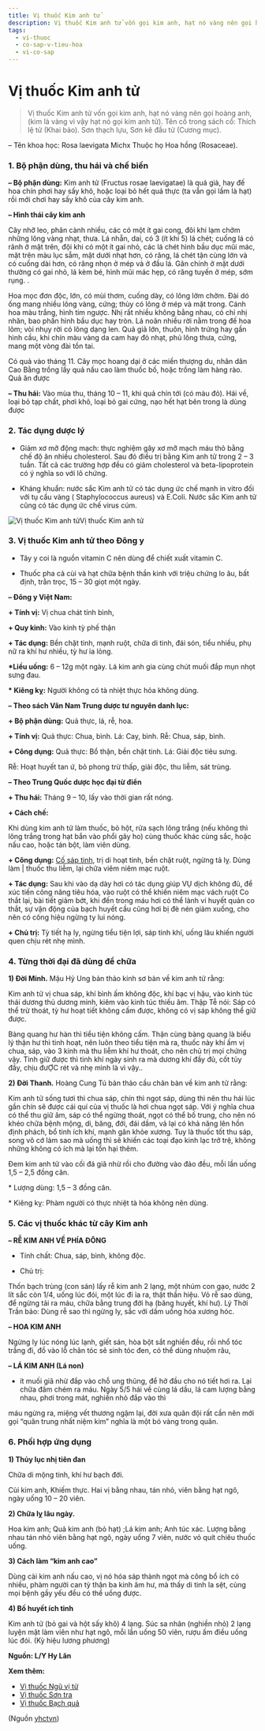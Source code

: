 ```yaml
---
title: Vị thuốc Kim anh tử
description: Vị thuốc Kim anh tử vốn gọi kim anh, hạt nó vàng nên gọi hoàng anh, (kim là vàng vì vậy hạt nó gọi kim anh tử). Tên cố trong sách cổ- Thích lệ tử (Khai bảo). Sơn thạch lựu, Sơn kê đầu tử (Cương mục). 
tags:
  - vi-thuoc
  - co-sap-v-tieu-hoa
  - vi-co-sap
---
```


# Vị thuốc Kim anh tử 

> Vị thuốc Kim anh tử vốn gọi kim anh, hạt nó vàng nên gọi hoàng anh, (kim là vàng vì vậy hạt nó gọi kim anh tử). Tên cố trong sách cổ: Thích lệ tử (Khai bảo). Sơn thạch lựu, Sơn kê đầu tử (Cương mục). 

– Tên khoa học: Rosa laevigata Michx Thuộc họ Hoa hồng (Rosaceae).

### 1. Bộ phận dùng, thu hái và chế biến

**– Bộ phận dùng:** Kim anh tử (Fructus rosae laevigatae) là quá già, hay đế hoa chín phơi hay sấy khô, hoặc loại bỏ hết quả thực (ta vẫn gọi lầm là hạt) rồi mới chơi hay sấy khô của cây kim anh.

**– Hình thái cây kim anh**

Cây nhỡ leo, phân cành nhiều, các có một ít gai cong, đôi khi lạm chởm những lông vàng nhạt, thưa. Lá nhẵn, dai, có 3 (ít khi 5) lá chét; cuống lá có rãnh ở mặt trên, đội khi có một ít gai nhỏ, các lá chét hình bầu dục mũi mác, mặt trên màu lục sẫm, mặt dưới nhạt hơn, có răng, lá chét tận cùng lớn và có cuống dài hơn, có răng nhọn ở mép và ở đầu lá. Gân chính ở mặt dưới thường có gai nhỏ, lá kèm bé, hình mũi mác hẹp, có răng tuyến ở mép, sớm rụng. .

Hoa mọc đơn độc, lớn, có mùi thơm, cuống dày, có lông lởm chởm. Đài dó ống mang nhiều lông vàng, cứng; thùy có lông ở mép và mặt trong. Cánh hoa màu trắng, hình tim ngược. Nhị rất nhiều không bằng nhau, có chỉ nhị nhăn, bao phấn hình bầu dục hay tròn. Lá noãn nhiều rời nằm trong đế hoa lõm; vòi nhụy rời có lông dạng len. Quả giả lớn, thuôn, hình trứng hay gần hình cầu, khi chín màu vàng da cam hay đỏ nhạt, phủ lông thưa, cứng, mang một vòng đài tồn tai.

Có quả vào tháng 11. Cây mọc hoang dại ở các miền thượng du, nhân dân Cao Bằng trồng lấy quả nấu cao làm thuốc bố, hoặc trồng làm hàng rào. Quả ăn được

**– Thu hái:** Vào mùa thu, tháng 10 – 11, khi quả chín tới (có màu đỏ). Hái về, loại bỏ tạp chất, phơi khô, loại bỏ gai cứng, nạo hết hạt bên trong là dùng được

### 2. Tác dụng dược lý

+ Giảm xơ mỡ động mạch: thực nghiệm gây xơ mỡ mạch máu thỏ bằng chế độ ăn nhiều cholesterol. Sau đó điều trị bằng Kim anh tử trong 2 – 3 tuần. Tất cả các trường hợp đều có giảm cholesterol và beta-lipoprotein có ý nghĩa so với lô chứng. 

+ Kháng khuẩn: nước sắc Kim anh tử có tác dụng ức chế mạnh in vitro đối với tụ cầu vàng ( Staphylococcus aureus) và E.Coli. Nước sắc Kim anh tử cũng có tác dụng ức chế virus cúm. 

![Vị thuốc Kim anh tử](/imgs/yhctvn/Vi-thuoc-Kim-anh-tu.jpg)Vị thuốc Kim anh tử

### 3. Vị thuốc Kim anh tử theo Đông y

+ Tây y coi là nguồn vitamin C nên dùng để chiết xuất vitamin C.

+ Thuốc pha cả cùi và hạt chữa bệnh thần kinh với triệu chứng lo âu, bất định, trằn trọc, 15 – 30 giọt một ngày. 

**– Đông y Việt Nam:**

**+ Tính vị:** Vị chua chát tính bình, 

**+ Quy kinh:** Vào kinh tỳ phế thận

**+ Tác dụng:** Bền chặt tinh, mạnh ruột, chữa di tinh, đái són, tiểu nhiều, phụ nữ ra khí hư nhiều, tỳ hư ỉa lỏng.

**\*Liều uống:** 6 – 12g một ngày. Lá kim anh gia cùng chút muối đắp mụn nhọt sưng đau.

**\* Kiêng kỵ:** Người không có tà nhiệt thực hỏa không dùng.

**– Theo sách Vân Nam Trung dược tư nguyên danh lục:**

**+ Bộ phận dùng:** Quả thực, lá, rễ, hoa.

**+ Tính vị:** Quả thực: Chua, bình. Lá: Cay, bình. Rễ: Chua, sáp, bình. 

**+ Công dụng:** Quả thực: Bổ thận, bền chặt tinh. Lá: Giải độc tiêu sưng.

Rễ: Hoạt huyết tan ứ, bỏ phong trừ thấp, giải độc, thu liễm, sát trùng.

**– Theo Trung Quốc dược học đại từ điển**

**+ Thu hái:** Tháng 9 – 10, lấy vào thời gian rất nóng.

**+ Cách chế:**

Khi dùng kim anh tử làm thuốc, bỏ hột, rửa sạch lông trắng (nếu không thì lông trắng trong hạt bắn vào phổi gây ho) cùng thuốc khác cùng sắc, hoặc nấu cao, hoặc tán bột, làm viên dùng.

**+ Công dụng:** [Cố sáp tinh](/yhctvn/dai-cuong-thuoc-co-sap), trị di hoạt tinh, bền chặt ruột, ngừng tả lỵ. Dùng làm | thuốc thu liễm, lại chữa viêm niêm mạc ruột. 

**+ Tác dụng:** Sau khi vào dạ dày hơi có tác dụng giúp VỤ dịch không đủ, để xúc tiến công năng tiêu hóa, vào ruột có thể khiến niêm mạc vách ruột Co thắt lại, bài tiết giảm bớt, khi đến trong máu hơi có thể lành vi huyết quản co thắt, sự vận động của bạch huyết cầu cũng hơi bị đè nén giảm xuống, cho nên có công hiệu ngừng ty lui nóng.

**+ Chủ trị:** Tỳ tiết hạ ly, ngừng tiểu tiện lợi, sáp tinh khí, uống lâu khiến người quen chịu rét nhẹ mình.

### 4. Từng thời đại đã dùng để chữa

**1) Đời Minh.** Mậu Hỷ Ung bản thảo kinh sơ bàn về kim anh tử rằng:

Kim anh tử vị chua sáp, khí bình ấm không độc, khí bạc vị hậu, vào kinh túc thái dương thủ dương minh, kiêm vào kinh túc thiếu âm. Thập Tễ nói: Sáp có thể trừ thoát, tỳ hư hoạt tiết không cấm được, không có vị sáp không thể giữ được.

Bàng quang hư hàn thì tiểu tiện không cấm. Thận cùng bàng quang là biểu lý thận hư thì tinh hoạt, nên luôn theo tiểu tiện mà ra, thuốc này khí ấm vị chua, sáp, vào 3 kinh mà thu liễm khí hư thoát, cho nên chủ trị mọi chứng vậy. Tinh giữ được thì tinh khí ngày sinh ra mà dương khí đầy đủ, cốt tủy đầy, chịu đưỢC rét và nhẹ mình là vì vậy..

**2) Đời Thanh.** Hoàng Cung Tú bản thảo cầu chân bàn về kim anh tử rằng:

Kim anh tử sống tươi thì chua sáp, chín thì ngọt sáp, dùng thì nên thu hái lúc gần chín sẽ được cái quí của vị thuốc là hơi chua ngọt sáp. Với ý nghĩa chua có thể thu giữ âm, sáp có thể ngừng thoát, ngọt có thể bố trung, cho nên nó khéo chữa bệnh mộng, di, băng, đới, đái dầm, vả lại có khả năng lên hồn định phách, bổ tinh ích khí, mạnh gân khỏe xương. Tuy là thuốc tốt thu sáp, song vô cớ làm sao mà uống thì sẽ khiến các toại đạo kinh lạc trở trệ, không những không có ích mà lại tổn hại thêm.

Đem kim anh tử vào cối đá giã nhừ rồi cho đường vào đảo đều, mỗi lần uống 1,5 – 2,5 đồng cân. 

\* Lượng dùng: 1,5 – 3 đồng cân. 

\* Kiêng kỵ: Phàm người có thực nhiệt tà hóa không nên dùng.

### 5. Các vị thuốc khác từ cây Kim anh

**– RỄ KIM ANH VỀ PHÍA ĐÔNG**

+ Tính chất: Chua, sáp, bình, không độc. 

+ Chủ trị:

Thốn bạch trùng (con sán) lấy rễ kim anh 2 lạng, một nhúm con gạo, nước 2 lít sắc còn 1/4, uống lúc đói, một lúc đi ỉa ra, thật thần hiệu. Vỏ rễ sao dùng, để ngừng tải ra máu, chữa bằng trung đới hạ (băng huyết, khí hư). Lý Thời Trần bảo: Dùng rễ sao thì ngừng ly, sắc với dấm uống hóa xương hóc.

**– HOA KIM ANH**

Ngừng ly lúc nóng lúc lạnh, giết sán, hòa bột sắt nghiền đều, rồi nhổ tóc trắng đi, đồ vào lỗ chân tóc sẽ sinh tóc đen, có thể dùng nhuộm râu,

**– LÁ KIM ANH (Lá non)**

+ ít muối giã nhừ đắp vào chỗ ung thũng, để hở đầu cho nó tiết hơi ra. Lại chữa đâm chém ra máu. Ngày 5/5 hái về cùng lá dầu, lá cam lượng bằng nhau, phơi trong mát, nghiền nhỏ đắp vào thì

máu ngừng ra, miệng vết thương ngậm lại, đời xưa quân đội rất cần nên mới gọi “quân trung nhất niệm kim” nghĩa là một bó vàng trong quân.

### 6. Phối hợp ứng dụng

**1) Thủy lục nhị tiên đan**

Chữa di mộng tinh, khí hư bạch đới.

Cùi kim anh, Khiếm thực. Hai vị bằng nhau, tán nhỏ, viên bằng hạt ngô, ngày uống 10 – 20 viên. 

**2) Chữa lỵ lâu ngày.**

Hoa kim anh; Quả kim anh (bỏ hạt) ;Lá kim anh; Anh túc xác. Lượng bằng nhau tán nhỏ viên bằng hạt ngô, ngày uống 7 viên, nước vỏ quít chiêu thuốc uống.

**3) Cách làm “kim anh cao”**

Dùng cài kim anh nấu cao, vị nó hóa sáp thành ngọt mà công bổ ích có nhiều, phàm người can tỳ thận ba kinh âm hư, mà thấy di tinh la sệt, cùng mọi bệnh gầy yếu đều có thể uống được.

**4) Bố huyết ích tinh**

Kim anh tử (bỏ gai và hột sấy khô) 4 lạng. Súc sa nhân (nghiền nhỏ) 2 lạng luyện mật làm viên như hạt ngô, mỗi lần uống 50 viên, rượu ấm điều uống lúc đói. (Kỳ hiệu lương phương) 

**Nguồn: L/Y Hy Lãn**

**Xem thêm:**

* [Vị thuốc Ngũ vị tử](/yhctvn/vi-thuoc-ngu-vi-tu)
* [Vị thuốc Sơn tra](/yhctvn/vi-thuoc-son-tra)
* [Vị thuốc Bạch quả](/yhctvn/vi-thuoc-bach-qua)

(Nguồn <a href="https://yhctvn.com/vi-thuoc-kim-anh-tu/" target="_blank">yhctvn</a>)
